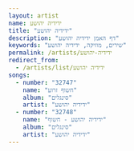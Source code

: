 ```yaml
---
layout: artist
name: ידידיה יהושע
title: "ידידיה יהושע"
description: "דף האמן ידידיה יהושע"
keywords: "שירים, מוזיקה, ידידיה יהושע"
permalink: /artists/ידידיה-יהושע
redirect_from:
  - /artists/list/ידידיה יהושע
songs:
  - number: "32747"
    name: "חשוף זרוע"
    album: "סינגלים"
    artist: "ידידיה יהושע"
  - number: "32748"
    name: "ידידיה יהושע - חשוף"
    album: "סינגלים"
    artist: "ידידיה יהושע"
---
```

